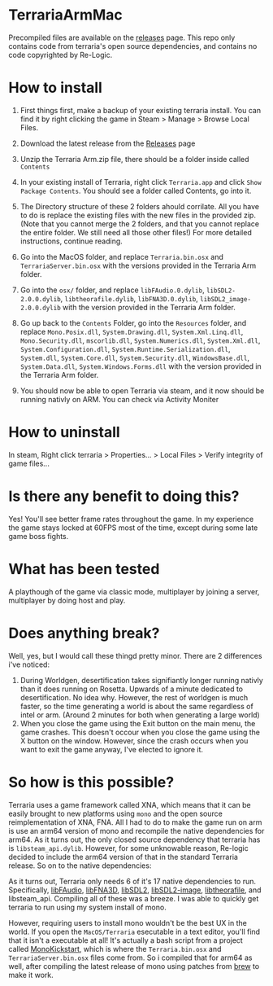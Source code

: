 # TerrariaArmMac
Precompiled files are available on the [releases](https://github.com/Candygoblen123/TerrariaArmMac/releases) page. This repo only contains code from terraria's open source dependencies, and contains no code copyrighted by Re-Logic.

# How to install

1. First things first, make a backup of your existing terraria install. You can find it by right clicking the game in Steam > Manage > Browse Local Files.

2. Download the latest release from the [Releases](https://github.com/Candygoblen123/TerrariaArmMac/releases) page

3. Unzip the Terraria Arm.zip file, there should be a folder inside called `Contents`

4. In your existing install of Terraria, right click `Terraria.app` and click `Show Package Contents`. You should see a folder called Contents, go into it.

5. The Directory structure of these 2 folders ahould corrilate. All you have to do is replace the existing files with the new files in the provided zip. (Note that you cannot merge the 2 folders, and that you cannot replace the entire folder. We still need all those other files!) For more detailed instructions, continue reading. 

6. Go into the MacOS folder, and replace `Terraria.bin.osx` and `TerrariaServer.bin.osx` with the versions provided in the Terraria Arm folder.

7. Go into the `osx/` folder, and replace `libFAudio.0.dylib`, `libSDL2-2.0.0.dylib`, `libtheorafile.dylib`, `libFNA3D.0.dylib`, `libSDL2_image-2.0.0.dylib` with the version provided in the Terraria Arm folder.

8. Go up back to the `Contents` Folder, go into the `Resources` folder, and replace `Mono.Posix.dll`, `System.Drawing.dll`, `System.Xml.Linq.dll`, `Mono.Security.dll`, `mscorlib.dll`, `System.Numerics.dll`, `System.Xml.dll`, `System.Configuration.dll`, `System.Runtime.Serialization.dll`, `System.dll`, `System.Core.dll`, `System.Security.dll`, `WindowsBase.dll`, `System.Data.dll`, `System.Windows.Forms.dll` with the version provided in the Terraria Arm folder.

9. You should now be able to open Terraria via steam, and it now should be running nativly on ARM. You can check via Activity Moniter

# How to uninstall
In steam, Right click terraria > Properties... > Local Files > Verify integrity of game files...

# Is there any benefit to doing this?
Yes! You'll see better frame rates throughout the game. In my experience the game stays locked at 60FPS most of the time, except during some late game boss fights.

# What has been tested
A playthough of the game via classic mode, multiplayer by joining a server, multiplayer by doing host and play.

# Does anything break?
Well, yes, but I would call these thingd pretty minor. There are 2 differences i've noticed: 
1. During Worldgen, desertification takes signifiantly longer running nativly than it does running on Rosetta. Upwards of a minute dedicated to desertification. No idea why. However, the rest of worldgen is much faster, so the time generating a world is about the same regardless of intel or arm. (Around 2 minutes for both when generating a large world)
2. When you close the game using the Exit button on the main menu, the game crashes. This doesn't occour when you close the game using the X button on the window. However, since the crash occurs when you want to exit the game anyway, I've elected to ignore it.

# So how is this possible?
Terraria uses a game framework called XNA, which means that it can be easily brought to new platforms using `mono` and the open source reimplementation of XNA, FNA. All I had to do to make the game run on arm is use an arm64 version of mono and recompile the native dependencies for arm64. As it turns out, the only closed source dependency that terraria has is `libsteam_api.dylib`. However, for some unknowable reason, Re-logic decided to include the arm64 version of that in the standard Terraria release. So on to the native dependencies:

As it turns out, Terraria only needs 6 of it's 17 native dependencies to run. Specifically, [libFAudio](https://github.com/FNA-XNA/FAudio), [libFNA3D](https://github.com/FNA-XNA/FNA3D/), [libSDL2](https://github.com/libsdl-org/SDL), [libSDL2-image](https://github.com/libsdl-org/SDL_image), [libtheorafile](https://github.com/FNA-XNA/Theorafile/), and libsteam_api. Compiling all of these was a breeze. I was able to quickly get terraria to run using my system install of mono.

However, requiring users to install mono wouldn't be the best UX in the world. If you open the `MacOS/Terraria` esecutable in a text editor, you'll find that it isn't a executable at all! It's actually a bash script from a project called [MonoKickstart](https://github.com/flibitijibibo/MonoKickstart), which is where the `Terraria.bin.osx` and `TerrariaServer.bin.osx` files come from. So i compiled that for arm64 as well, after compiling the latest release of mono using patches from [brew](https://github.com/Homebrew/homebrew-core/blob/master/Formula/mono.rb) to make it work.
